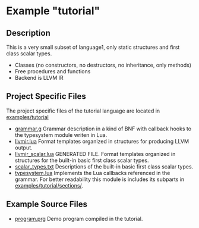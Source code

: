 # Example "tutorial"

## Description
This is a very small subset of language1, only static structures and first class scalar types.

 * Classes (no constructors, no destructors, no inheritance, only methods)
 * Free procedures and functions
 * Backend is LLVM IR

## Project Specific Files

The project specific files of the tutorial language are located in [examples/tutorial](../examples/tutorial)

 - [grammar.g](../examples/tutorial/grammar.g) Grammar description in a kind of BNF with callback hooks to the typesystem module writen in Lua.
 - [llvmir.lua](../examples/tutorial/llvmir.lua) Format templates organized in structures for producing LLVM output.
 - [llvmir_scalar.lua](../examples/tutorial/llvmir_scalar.lua) GENERATED FILE. Format templates organized in structures for the built-in basic first class scalar types. 
 - [scalar_types.txt](../examples/tutorial/scalar_types.txt) Descriptions of the built-in basic first class scalar types.
 - [typesystem.lua](../examples/tutorial/typesystem.lua) Implements the Lua callbacks referenced in the grammar. For better readability this module is includes its subparts in [examples/tutorial/sections/](../examples/tutorial/sections/).

## Example Source Files

 - [program.prg](../examples/tutorial/program.prg) Demo program compiled in the tutorial.
 
